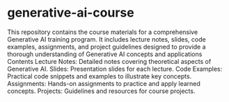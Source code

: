# generative-ai-course
This repository contains the course materials for a comprehensive Generative AI training program. It includes lecture notes, slides, code examples, assignments, and project guidelines designed to provide a thorough understanding of Generative AI concepts and applications
Contents
Lecture Notes: Detailed notes covering theoretical aspects of Generative AI.
Slides: Presentation slides for each lecture.
Code Examples: Practical code snippets and examples to illustrate key concepts.
Assignments: Hands-on assignments to practice and apply learned concepts.
Projects: Guidelines and resources for course projects.
